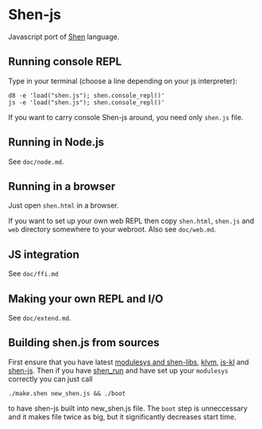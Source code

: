 Shen-js
=======
Javascript port of [Shen](http://shenlanguage.org) language.

## Running console REPL

Type in your terminal (choose a line depending on your js interpreter):

    d8 -e 'load("shen.js"); shen.console_repl()'
    js -e 'load("shen.js"); shen.console_repl()'

If you want to carry console Shen-js around, you need only `shen.js` file.

## Running in Node.js
See `doc/node.md`.

## Running in a browser

Just open `shen.html` in a browser. 

If you want to set up your own web REPL then copy `shen.html`, `shen.js` and
`web` directory somewhere to your webroot. Also see `doc/web.md`.

## JS integration
See `doc/ffi.md`

## Making your own REPL and I/O
See `doc/extend.md`.

## Building shen.js from sources
First ensure that you have latest
[modulesys and shen-libs](https://github.com/vasil-sd/shen-libs),
[klvm](https://github.com/gravicappa/klvm),
[js-kl](https://github.com/gravicappa/js-kl) and
[shen-js](https://github.com/gravicappa/shen-js). Then if you have
[shen_run](https://github.com/gravicappa/shen_run) and have set up your
`modulesys` correctly you can just call

    ./make.shen new_shen.js && ./boot
    
to have shen-js built into new_shen.js file. The `boot` step is unneccessary
and it makes file twice as big, but it significantly decreases start time.
